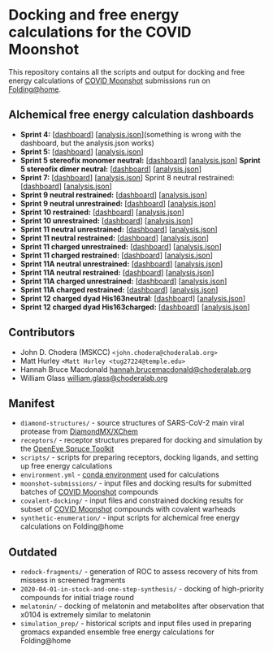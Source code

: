 # Docking and free energy calculations for the COVID Moonshot

This repository contains all the scripts and output for docking and free energy calculations of [COVID Moonshot](https://covid.postera.ai/covid) submissions run on [Folding@home](http://foldingathome.org).

## Alchemical free energy calculation dashboards
* **Sprint 4:** [[dashboard](https://fah-public-data-covid19-moonshot-sprints.s3.us-east-2.amazonaws.com/dashboards/sprint-4/2020-09-06-ugi-tBu-x3110-3v3m-2020-04-Jacobs/index.html)] [[analysis.json](https://fah-public-data-covid19-moonshot-sprints.s3.us-east-2.amazonaws.com/dashboards/sprint-4/2020-09-06-ugi-tBu-x3110-3v3m-2020-04-Jacobs/analysis.json)](something is wrong with the dashboard, but the analysis.json works)
* **Sprint 5:** [[dashboard](https://fah-public-data-covid19-moonshot-sprints.s3.us-east-2.amazonaws.com/dashboards/sprint-5/sprint-5-x12073-monomer-neutral/index.html)] [[analysis.json](https://fah-public-data-covid19-moonshot-sprints.s3.us-east-2.amazonaws.com/dashboards/sprint-5/sprint-5-x12073-monomer-neutral/analysis.json)]
* **Sprint 5 stereofix monomer neutral:** [[dashboard](https://fah-public-data-covid19-moonshot-sprints.s3.us-east-2.amazonaws.com/dashboards/sprint-5/sprint-5-stereofix-x11498-monomer-neutral/index.html)] [[analysis.json](https://fah-public-data-covid19-moonshot-sprints.s3.us-east-2.amazonaws.com/dashboards/sprint-5/sprint-5-stereofix-x11498-monomer-neutral/analysis.json)]
**Sprint 5 stereofix dimer neutral:** [[dashboard](https://fah-public-data-covid19-moonshot-sprints.s3.us-east-2.amazonaws.com/dashboards/sprint-5/sprint-5-stereofix-x11498-dimer-neutral/index.html)] [[analysis.json](https://fah-public-data-covid19-moonshot-sprints.s3.us-east-2.amazonaws.com/dashboards/sprint-5/sprint-5-stereofix-x11498-dimer-neutral/analysis.json)]
* **Sprint 7:** [[dashboard](https://fah-public-data-covid19-moonshot-sprints.s3.us-east-2.amazonaws.com/dashboards/sprint-7/sprint-7-2021-05-11-stereofilter-P0033-dimer-neutral-restrained/index.html)] [[analysis.json](https://fah-public-data-covid19-moonshot-sprints.s3.us-east-2.amazonaws.com/dashboards/sprint-7/sprint-7-2021-05-11-stereofilter-P0033-dimer-neutral-restrained/analysis.json)]
Sprint 8 neutral restrained: [[dashboard](https://fah-public-data-covid19-moonshot-sprints.s3.us-east-2.amazonaws.com/dashboards/sprint-8/sprint-8-2021-05-30-P0157-dimer-neutral-restrained/index.html)] [[analysis.json](https://fah-public-data-covid19-moonshot-sprints.s3.us-east-2.amazonaws.com/dashboards/sprint-8/sprint-8-2021-05-30-P0157-dimer-neutral-restrained/analysis.json)]
* **Sprint 9 neutral restrained:** [[dashboard](https://fah-public-data-covid19-moonshot-sprints.s3.us-east-2.amazonaws.com/dashboards/sprint-9/sprint-9-2021-06-14-x10959-dimer-neutral-restrained/index.html)] [[analysis.json](https://fah-public-data-covid19-moonshot-sprints.s3.us-east-2.amazonaws.com/dashboards/sprint-9/sprint-9-2021-06-14-x10959-dimer-neutral-restrained/analysis.json)]
* **Sprint 9 neutral unrestrained:** [[dashboard](https://fah-public-data-covid19-moonshot-sprints.s3.us-east-2.amazonaws.com/dashboards/sprint-9/sprint-9-2021-06-14-x10959-dimer-neutral-unrestrained/index.html)] [[analysis.json](https://fah-public-data-covid19-moonshot-sprints.s3.us-east-2.amazonaws.com/dashboards/sprint-9/sprint-9-2021-06-14-x10959-dimer-neutral-unrestrained/analysis.json)]
* **Sprint 10 restrained:** [[dashboard](https://fah-public-data-covid19-moonshot-sprints.s3.us-east-2.amazonaws.com/dashboards/sprint-10/sprint-10-2021-07-26-x10959-dimer-neutral-restrained/index.html)] [[analysis.json](https://fah-public-data-covid19-moonshot-sprints.s3.us-east-2.amazonaws.com/dashboards/sprint-10/sprint-10-2021-07-26-x10959-dimer-neutral-restrained/analysis.json)]
* **Sprint 10 unrestrained:** [[dashboard](https://fah-public-data-covid19-moonshot-sprints.s3.us-east-2.amazonaws.com/dashboards/sprint-10/sprint-10-2021-07-26-x10959-dimer-neutral-unrestrained/index.html)] [[analysis.json](https://fah-public-data-covid19-moonshot-sprints.s3.us-east-2.amazonaws.com/dashboards/sprint-10/sprint-10-2021-07-26-x10959-dimer-neutral-unrestrained/analysis.json)]
* **Sprint 11 neutral unrestrained:** [[dashboard](https://fah-public-data-covid19-moonshot-sprints.s3.us-east-2.amazonaws.com/dashboards/sprint-11/sprint-11-2021-12-26-P1800_0A-dimer-neutral-unrestrained/index.html)] [[analysis.json](https://fah-public-data-covid19-moonshot-sprints.s3.us-east-2.amazonaws.com/dashboards/sprint-11/sprint-11-2021-12-26-P1800_0A-dimer-neutral-unrestrained/analysis.json)]
* **Sprint 11 neutral restrained:** [[dashboard](https://fah-public-data-covid19-moonshot-sprints.s3.us-east-2.amazonaws.com/dashboards/sprint-11/sprint-11-2021-12-26-P1800_0A-dimer-neutral-restrained/index.html)] [[analysis.json](https://fah-public-data-covid19-moonshot-sprints.s3.us-east-2.amazonaws.com/dashboards/sprint-11/sprint-11-2021-12-26-P1800_0A-dimer-neutral-restrained/analysis.json)]
* **Sprint 11 charged unrestrained:** [[dashboard](https://fah-public-data-covid19-moonshot-sprints.s3.us-east-2.amazonaws.com/dashboards/sprint-11/sprint-11-2021-12-26-P1800_0A-dimer-charged-unrestrained/index.html)] [[analysis.json](https://fah-public-data-covid19-moonshot-sprints.s3.us-east-2.amazonaws.com/dashboards/sprint-11/sprint-11-2021-12-26-P1800_0A-dimer-charged-unrestrained/analysis.json)]
* **Sprint 11 charged restrained:** [[dashboard](https://fah-public-data-covid19-moonshot-sprints.s3.us-east-2.amazonaws.com/dashboards/sprint-11/sprint-11-2021-12-26-P1800_0A-dimer-charged-restrained/index.html)] [[analysis.json](https://fah-public-data-covid19-moonshot-sprints.s3.us-east-2.amazonaws.com/dashboards/sprint-11/sprint-11-2021-12-26-P1800_0A-dimer-charged-restrained/analysis.json)]
* **Sprint 11A neutral unrestrained:** [[dashboard](https://fah-public-data-covid19-moonshot-sprints.s3.us-east-2.amazonaws.com/dashboards/sprint-11A/sprint-11A-P1800_0A-dimer-neutral-unrestrained/index.html)] [[analysis.json](https://fah-public-data-covid19-moonshot-sprints.s3.us-east-2.amazonaws.com/dashboards/sprint-11A/sprint-11A-P1800_0A-dimer-neutral-unrestrained/analysis.json)]
* **Sprint 11A neutral restrained:** [[dashboard](https://fah-public-data-covid19-moonshot-sprints.s3.us-east-2.amazonaws.com/dashboards/sprint-11A/sprint-11A-P1800_0A-dimer-neutral-restrained/index.html)] [[analysis.json](https://fah-public-data-covid19-moonshot-sprints.s3.us-east-2.amazonaws.com/dashboards/sprint-11A/sprint-11A-P1800_0A-dimer-neutral-restrained/analysis.json)]
* **Sprint 11A charged unrestrained:** [[dashboard](https://fah-public-data-covid19-moonshot-sprints.s3.us-east-2.amazonaws.com/dashboards/sprint-11A/sprint-11A-P1800_0A-dimer-charged-unrestrained/index.html)] [[analysis.json](https://fah-public-data-covid19-moonshot-sprints.s3.us-east-2.amazonaws.com/dashboards/sprint-11A/sprint-11A-P1800_0A-dimer-charged-unrestrained/analysis.json)]
* **Sprint 11A charged restrained:** [[dashboard](https://fah-public-data-covid19-moonshot-sprints.s3.us-east-2.amazonaws.com/dashboards/sprint-11A/sprint-11A-P1800_0A-dimer-charged-restrained/index.html)] [[analysis.json](https://fah-public-data-covid19-moonshot-sprints.s3.us-east-2.amazonaws.com/dashboards/sprint-11A/sprint-11A-P1800_0A-dimer-charged-restrained/analysis.json)]
* **Sprint 12 charged dyad His163neutral**: [[dashboar](https://fah-public-data-covid19-moonshot-sprints.s3.us-east-2.amazonaws.com/dashboards/sprint-12/sprint-12-P2385_0A-dimer-His41pos-Cys145neg-His163neutral/index.html)d] [[analysis.json](https://fah-public-data-covid19-moonshot-sprints.s3.us-east-2.amazonaws.com/dashboards/sprint-12/sprint-12-P2385_0A-dimer-His41pos-Cys145neg-His163neutral/analysis.json)]
* **Sprint 12 charged dyad His163charged:** [[dashboard](https://fah-public-data-covid19-moonshot-sprints.s3.us-east-2.amazonaws.com/dashboards/sprint-12/sprint-12-P2385_0A-dimer-His41pos-Cys145neg-His163pos/index.html)] [[analysis.json](https://fah-public-data-covid19-moonshot-sprints.s3.us-east-2.amazonaws.com/dashboards/sprint-12/sprint-12-P2385_0A-dimer-His41pos-Cys145neg-His163pos/analysis.json)]

## Contributors

* John D. Chodera (MSKCC) `<john.chodera@choderalab.org>`
* Matt Hurley `<Matt Hurley <tug27224@temple.edu>`
* Hannah Bruce Macdonald <hannah.brucemacdonald@choderalab.org>
* William Glass <william.glass@choderalab.org>


## Manifest
* `diamond-structures/` - source structures of SARS-CoV-2 main viral protease from [DiamondMX/XChem](https://www.diamond.ac.uk/covid-19/for-scientists/Main-protease-structure-and-XChem.html)
* `receptors/` - receptor structures prepared for docking and simulation by the [OpenEye Spruce Toolkit](https://docs.eyesopen.com/toolkits/python/sprucetk/index.html)
* `scripts/` - scripts for preparing receptors, docking ligands, and setting up free energy calculations
* `environment.yml` - [conda environment](https://docs.conda.io/projects/conda/en/latest/user-guide/tasks/manage-environments.html) used for calculations
* `moonshot-submissions/` - input files and docking results for submitted batches of [COVID Moonshot](https://covid.postera.ai/covid) compounds
* `covalent-docking/` - input files and constrained docking results for subset of [COVID Moonshot](https://covid.postera.ai/covid) compounds with covalent warheads
* `synthetic-enumeration/` - input scripts for alchemical free energy calculations on Folding@home

## Outdated
* `redock-fragments/` - generation of ROC to assess recovery of hits from missess in screened fragments
* `2020-04-01-in-stock-and-one-step-synthesis/` - docking of high-priority compounds for initial triage round
* `melatonin/` - docking of melatonin and metabolites after observation that x0104 is extremely similar to melatonin
* `simulation_prep/` - historical scripts and input files used in preparing gromacs expanded ensemble free energy calculations for Folding@home
